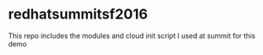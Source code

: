 # redhatsummitsf2016
This repo includes the modules and cloud init script I used at summit for this demo
